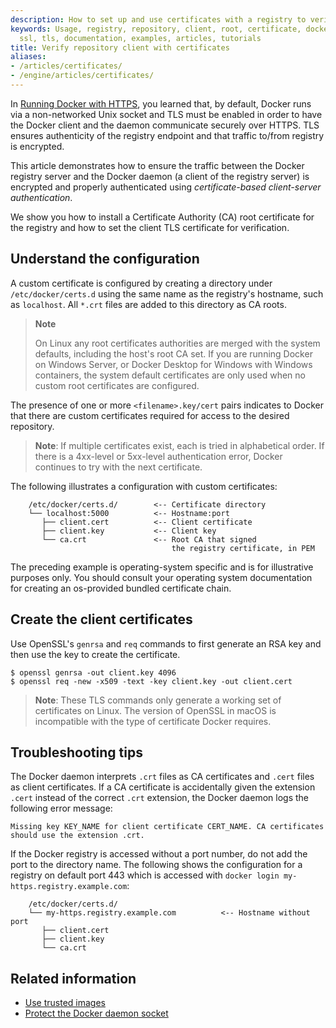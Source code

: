 ```yaml
---
description: How to set up and use certificates with a registry to verify access
keywords: Usage, registry, repository, client, root, certificate, docker, apache,
  ssl, tls, documentation, examples, articles, tutorials
title: Verify repository client with certificates
aliases:
- /articles/certificates/
- /engine/articles/certificates/
---
```


In [Running Docker with HTTPS](protect-access.md), you learned that, by default,
Docker runs via a non-networked Unix socket and TLS must be enabled in order
to have the Docker client and the daemon communicate securely over HTTPS.  TLS ensures authenticity of the registry endpoint and that traffic to/from registry is encrypted.

This article demonstrates how to ensure the traffic between the Docker registry
server and the Docker daemon (a client of the registry server) is encrypted and
properly authenticated using *certificate-based client-server authentication*.

We show you how to install a Certificate Authority (CA) root certificate
for the registry and how to set the client TLS certificate for verification.

## Understand the configuration

A custom certificate is configured by creating a directory under
`/etc/docker/certs.d` using the same name as the registry's hostname, such as
`localhost`. All `*.crt` files are added to this directory as CA roots.

> **Note**
>
> On Linux any root certificates authorities are merged with the system defaults,
> including the host's root CA set. If you are running Docker on Windows Server,
> or Docker Desktop for Windows with Windows containers, the system default
> certificates are only used when no custom root certificates are configured.

The presence of one or more `<filename>.key/cert` pairs indicates to Docker
that there are custom certificates required for access to the desired
repository.

> **Note**:
> If multiple certificates exist, each is tried in alphabetical
> order. If there is a 4xx-level or 5xx-level authentication error, Docker
> continues to try with the next certificate.

The following illustrates a configuration with custom certificates:

```
    /etc/docker/certs.d/        <-- Certificate directory
    └── localhost:5000          <-- Hostname:port
       ├── client.cert          <-- Client certificate
       ├── client.key           <-- Client key
       └── ca.crt               <-- Root CA that signed
                                    the registry certificate, in PEM
```

The preceding example is operating-system specific and is for illustrative
purposes only. You should consult your operating system documentation for
creating an os-provided bundled certificate chain.


## Create the client certificates

Use OpenSSL's `genrsa` and `req` commands to first generate an RSA
key and then use the key to create the certificate.   

```console
$ openssl genrsa -out client.key 4096
$ openssl req -new -x509 -text -key client.key -out client.cert
```

> **Note**:
> These TLS commands only generate a working set of certificates on Linux.
> The version of OpenSSL in macOS is incompatible with the type of
> certificate Docker requires.

## Troubleshooting tips

The Docker daemon interprets `.crt` files as CA certificates and `.cert` files
as client certificates. If a CA certificate is accidentally given the extension
`.cert` instead of the correct `.crt` extension, the Docker daemon logs the
following error message:

```
Missing key KEY_NAME for client certificate CERT_NAME. CA certificates should use the extension .crt.
```

If the Docker registry is accessed without a port number, do not add the port to the directory name.  The following shows the configuration for a registry on default port 443 which is accessed with `docker login my-https.registry.example.com`:

```
    /etc/docker/certs.d/
    └── my-https.registry.example.com          <-- Hostname without port
       ├── client.cert
       ├── client.key
       └── ca.crt
```

## Related information

* [Use trusted images](trust/index.md)
* [Protect the Docker daemon socket](protect-access.md)